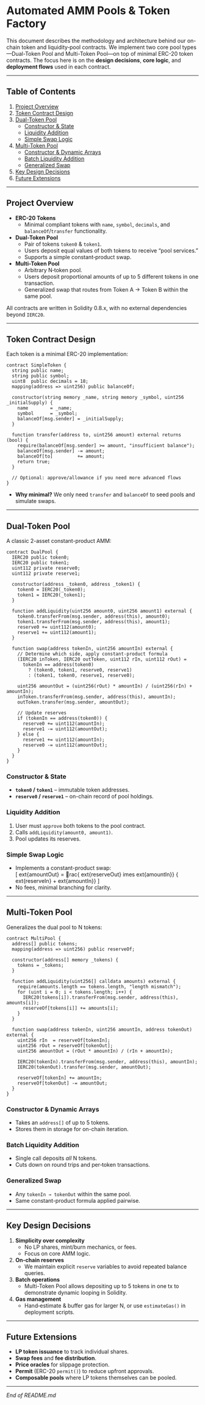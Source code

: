 # Automated AMM Pools & Token Factory

This document describes the methodology and architecture behind our on-chain token and liquidity‑pool contracts. We implement two core pool types—Dual-Token Pool and Multi-Token Pool—on top of minimal ERC-20 token contracts. The focus here is on the **design decisions**, **core logic**, and **deployment flows** used in each contract.

---

## Table of Contents

1. [Project Overview](#project-overview)  
2. [Token Contract Design](#token-contract-design)  
3. [Dual-Token Pool](#dual-token-pool)  
   - [Constructor & State](#constructor--state)  
   - [Liquidity Addition](#liquidity-addition)  
   - [Simple Swap Logic](#simple-swap-logic)  
4. [Multi-Token Pool](#multi-token-pool)  
   - [Constructor & Dynamic Arrays](#constructor--dynamic-arrays)  
   - [Batch Liquidity Addition](#batch-liquidity-addition)  
   - [Generalized Swap](#generalized-swap)  
5. [Key Design Decisions](#key-design-decisions)  
6. [Future Extensions](#future-extensions)  

---

## Project Overview

- **ERC-20 Tokens**  
  - Minimal compliant tokens with `name`, `symbol`, `decimals`, and `balanceOf`/`transfer` functionality.  
- **Dual-Token Pool**  
  - Pair of tokens `token0` & `token1`.  
  - Users deposit equal values of both tokens to receive “pool services.”  
  - Supports a simple constant‑product swap.  
- **Multi-Token Pool**  
  - Arbitrary N‑token pool.  
  - Users deposit proportional amounts of up to 5 different tokens in one transaction.  
  - Generalized swap that routes from Token A → Token B within the same pool.  

All contracts are written in Solidity 0.8.x, with no external dependencies beyond `IERC20`.

---

## Token Contract Design

Each token is a minimal ERC-20 implementation:

```solidity
contract SimpleToken {
  string public name;
  string public symbol;
  uint8  public decimals = 18;
  mapping(address => uint256) public balanceOf;

  constructor(string memory _name, string memory _symbol, uint256 _initialSupply) {
    name        = _name;
    symbol      = _symbol;
    balanceOf[msg.sender] = _initialSupply;
  }

  function transfer(address to, uint256 amount) external returns (bool) {
    require(balanceOf[msg.sender] >= amount, "insufficient balance");
    balanceOf[msg.sender] -= amount;
    balanceOf[to]         += amount;
    return true;
  }

  // Optional: approve/allowance if you need more advanced flows
}
```

- **Why minimal?** We only need `transfer` and `balanceOf` to seed pools and simulate swaps.

---

## Dual-Token Pool

A classic 2-asset constant-product AMM:

```solidity
contract DualPool {
  IERC20 public token0;
  IERC20 public token1;
  uint112 private reserve0;
  uint112 private reserve1;

  constructor(address _token0, address _token1) {
    token0 = IERC20(_token0);
    token1 = IERC20(_token1);
  }

  function addLiquidity(uint256 amount0, uint256 amount1) external {
    token0.transferFrom(msg.sender, address(this), amount0);
    token1.transferFrom(msg.sender, address(this), amount1);
    reserve0 += uint112(amount0);
    reserve1 += uint112(amount1);
  }

  function swap(address tokenIn, uint256 amountIn) external {
    // Determine which side, apply constant‑product formula
    (IERC20 inToken, IERC20 outToken, uint112 rIn, uint112 rOut) =
      tokenIn == address(token0)
        ? (token0, token1, reserve0, reserve1)
        : (token1, token0, reserve1, reserve0);

    uint256 amountOut = (uint256(rOut) * amountIn) / (uint256(rIn) + amountIn);
    inToken.transferFrom(msg.sender, address(this), amountIn);
    outToken.transfer(msg.sender, amountOut);

    // Update reserves
    if (tokenIn == address(token0)) {
      reserve0 += uint112(amountIn);
      reserve1 -= uint112(amountOut);
    } else {
      reserve1 += uint112(amountIn);
      reserve0 -= uint112(amountOut);
    }
  }
}
```

### Constructor & State

- **`token0` / `token1`** – immutable token addresses.  
- **`reserve0` / `reserve1`** – on-chain record of pool holdings.

### Liquidity Addition

1. User must `approve` both tokens to the pool contract.  
2. Calls `addLiquidity(amount0, amount1)`.  
3. Pool updates its reserves.

### Simple Swap Logic

- Implements a constant-product swap:  
  \[
    	ext{amountOut} = rac{	ext{reserveOut} 	imes 	ext{amountIn}}
                           {	ext{reserveIn} + 	ext{amountIn}}
  \]
- No fees, minimal branching for clarity.

---

## Multi-Token Pool

Generalizes the dual pool to N tokens:

```solidity
contract MultiPool {
  address[] public tokens;
  mapping(address => uint256) public reserveOf;

  constructor(address[] memory _tokens) {
    tokens = _tokens;
  }

  function addLiquidity(uint256[] calldata amounts) external {
    require(amounts.length == tokens.length, "length mismatch");
    for (uint i = 0; i < tokens.length; i++) {
      IERC20(tokens[i]).transferFrom(msg.sender, address(this), amounts[i]);
      reserveOf[tokens[i]] += amounts[i];
    }
  }

  function swap(address tokenIn, uint256 amountIn, address tokenOut) external {
    uint256 rIn  = reserveOf[tokenIn];
    uint256 rOut = reserveOf[tokenOut];
    uint256 amountOut = (rOut * amountIn) / (rIn + amountIn);

    IERC20(tokenIn).transferFrom(msg.sender, address(this), amountIn);
    IERC20(tokenOut).transfer(msg.sender, amountOut);

    reserveOf[tokenIn] += amountIn;
    reserveOf[tokenOut] -= amountOut;
  }
}
```

### Constructor & Dynamic Arrays

- Takes an `address[]` of up to 5 tokens.  
- Stores them in storage for on-chain iteration.

### Batch Liquidity Addition

- Single call deposits _all_ N tokens.  
- Cuts down on round trips and per‑token transactions.

### Generalized Swap

- Any `tokenIn → tokenOut` within the same pool.  
- Same constant-product formula applied pairwise.

---

## Key Design Decisions

1. **Simplicity over complexity**  
   - No LP shares, mint/burn mechanics, or fees.  
   - Focus on core AMM logic.  
2. **On-chain reserves**  
   - We maintain explicit `reserve` variables to avoid repeated balance queries.  
3. **Batch operations**  
   - Multi-Token Pool allows depositing up to 5 tokens in one tx to demonstrate dynamic looping in Solidity.  
4. **Gas management**  
   - Hand‑estimate & buffer gas for larger N, or use `estimateGas()` in deployment scripts.

---

## Future Extensions

- **LP token issuance** to track individual shares.  
- **Swap fees** and **fee distribution**.  
- **Price oracles** for slippage protection.  
- **Permit** (ERC-20 `permit()`) to reduce upfront approvals.  
- **Composable pools** where LP tokens themselves can be pooled.

---

*End of README.md*
